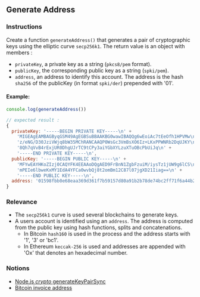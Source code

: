 ## Generate Address

### Instructions

Create a function `generateAddress()` that generates a pair of cryptographic keys using the elliptic curve `secp256k1`. The return value is an object with members :

- `privateKey`, a private key as a string (`pkcs8/pem` format).
- `publicKey`, the corresponding public key as a string (`spki/pem`).
- `address`, an address to identify this account. The address is the hash `sha256` of the publicKey (in format `spki/der`) prepended with '01'.

#### Example:

```js
console.log(generateAddress())

// expected result :
{
  privateKey: '-----BEGIN PRIVATE KEY-----\n' +
    'MIGEAgEAMBAGByqGSM49AgEGBSuBBAAKBG0wawIBAQQg6wEoiAc7tEeOfh1HPVMw\n' +
    'z/eNG/D30JziVWjq8bW35MChRANCAAQP0WsGc3VmBsXO6Iz+LKxPPWNRb2DqUJKY\n' +
    '8Qh7qVvB4rExjUR0DhgUJrTC9tCPy3aiYGbXYLzuXTuOBcPbUiJq\n' +
    '-----END PRIVATE KEY-----\n',
  publicKey: '-----BEGIN PUBLIC KEY-----\n' +
    'MFYwEAYHKoZIzj0CAQYFK4EEAAoDQgAED9FrBnN1ZgbFzuiM/iysTz1jUW9g6lCS\n' +
    'mPEIe6lbweKxMY1EdA4YFCa0wvbQj8t2omBm12C87l07jgXD21Iiag==\n' +
    '-----END PUBLIC KEY-----\n',
  address: '01598fbb0e68eaa369d361f7b59157d80a91b2b78de74bc2ff71f6a44b272af368'
}
```

### Relevance

- The `secp256k1` curve is used several blockchains to generate keys.
- A users account is identified using an `address`. The address is computed from the public key using hash functions, splits and concatenations.
  - In Bitcoin `hash160` is used in the process and the address starts with '1', '3' or 'bc1'.
  - In Ethereum `keccak-256` is used and addresses are appended with 'Ox' that denotes an hexadecimal number.

### Notions

- [Node.js _crypto_ generateKeyPairSync](https://nodejs.org/docs/latest-v14.x/api/crypto.html#crypto_crypto_generatekeypairsync_type_options)
- [Bitcoin invoice address](https://en.bitcoin.it/wiki/Invoice_address)
